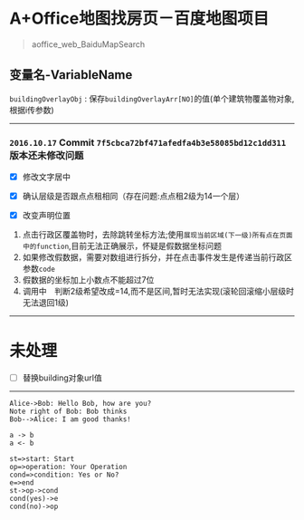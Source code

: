 # A+Office地图找房页－百度地图项目
> aoffice_web_BaiduMapSearch

## 变量名-VariableName
`buildingOverlayObj` : 保存`buildingOverlayArr[NO]`的值(单个建筑物覆盖物对象,根据i传参数)


***
###  `2016.10.17` Commit `7f5cbca72bf471afedfa4b3e58085bd12c1dd311`版本还未修改问题
- [x] 修改文字居中
- [x] 确认层级是否跟点点租相同（存在问题:点点租2级为14一个层）
- [x] 改变声明位置


1. 点击行政区覆盖物时，去除跳转坐标方法;使用`展现当前区域(下一级)所有点在页面中的function`,目前无法正确展示，怀疑是假数据坐标问题
2. 如果修改假数据，需要对数组进行拆分，并在点击事件发生是传递当前行政区参数`code`
3. 假数据的坐标加上小数点不能超过7位
4. 调用中　判断2级希望改成=14,而不是区间,暂时无法实现(滚轮回滚缩小层级时无法退回1级)

***
# 未处理
- [ ] 替换building对象url值
***




```seq
Alice->Bob: Hello Bob, how are you?
Note right of Bob: Bob thinks
Bob-->Alice: I am good thanks!
```
```seq
a -> b
a <- b
```

```flow
st=>start: Start
op=>operation: Your Operation
cond=>condition: Yes or No?
e=>end
st->op->cond
cond(yes)->e
cond(no)->op
```
